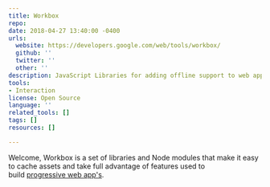 ```yaml
---
title: Workbox
repo: 
date: 2018-04-27 13:40:00 -0400
urls:
  website: https://developers.google.com/web/tools/workbox/
  github: ''
  twitter: ''
  other: ''
description: JavaScript Libraries for adding offline support to web apps
tools:
- Interaction
license: Open Source
language: ''
related_tools: []
tags: []
resources: []

---
```

Welcome, Workbox is a set of libraries and Node modules that make it easy to cache assets and take full advantage of features used to build [progressive web app's](https://developers.google.com/web/progressive-web-apps/).
